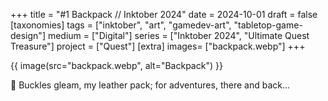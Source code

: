 +++
title = "#1 Backpack // Inktober 2024"
date = 2024-10-01
draft =  false
[taxonomies]
tags = ["inktober", "art", "gamedev-art", "tabletop-game-design"]
medium = ["Digital"]
series = ["Inktober 2024", "Ultimate Quest Treasure"]
project = ["Quest"]
[extra]
images= ["backpack.webp"]
+++

{{ image(src="backpack.webp", alt="Backpack") }}

🎒 Buckles gleam, my leather pack; for adventures, there and back...
